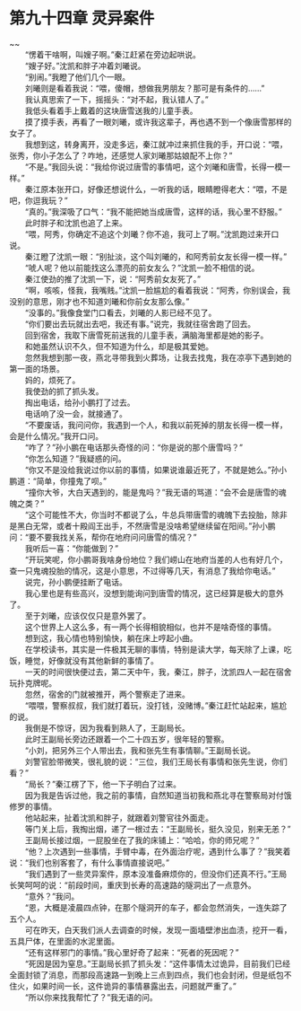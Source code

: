 # 第九十四章 灵异案件

~~
            <br>　　“愣着干啥啊，叫嫂子啊。”秦江赶紧在旁边起哄说。<br>　　“嫂子好。”沈凯和胖子冲着刘曦说。<br>　　“别闹。”我瞪了他们几个一眼。<br>　　刘曦则是看着我说：“喂，傻帽，想做我男朋友？那可是有条件的……”<br>　　我认真思索了一下，摇摇头：“对不起，我认错人了。”<br>　　我低头看着手上戴着的这块唐雪送我的儿童手表。<br>　　摸了摸手表，再看了一眼刘曦，或许我这辈子，再也遇不到一个像唐雪那样的女子了。<br>　　我想到这，转身离开，没走多远，秦江就冲过来抓住我的手，开口说：“喂，张秀，你小子怎么了？咋地，还感觉人家刘曦那姑娘配不上你？”<br>　　“不是。”我回头说：“我给你说过唐雪的事情吧，这个刘曦和唐雪，长得一模一样。”<br>　　秦江原本张开口，好像还想说什么，一听我的话，眼睛瞪得老大：“喂，不是吧，你逗我玩？”<br>　　“真的。”我深吸了口气：“我不能把她当成唐雪，这样的话，我心里不舒服。”<br>　　此时胖子和沈凯也追了上来。<br>　　“喂，阿秀，你确定不追这个刘曦？你不追，我可上了啊。”沈凯跑过来开口说。<br>　　秦江瞪了沈凯一眼：“别扯淡，这个叫刘曦的，和阿秀前女友长得一模一样。”<br>　　“唬人呢？他以前能找这么漂亮的前女友么？”沈凯一脸不相信的说。<br>　　秦江使劲的推了沈凯一下，说：“阿秀前女友死了。”<br>　　“啊，咳咳，怪我，我嘴贱。”沈凯一脸尴尬的看着我说：“阿秀，你别误会，我没别的意思，刚才也不知道刘曦和你前女友那么像。”<br>　　“没事的。”我像食堂门口看去，刘曦的人影已经不见了。<br>　　“你们要出去玩就出去吧，我还有事。”说完，我就往宿舍跑了回去。<br>　　回到宿舍，我取下唐雪死前送我的儿童手表，满脑海里都是她的影子。<br>　　和她虽然认识不久，但不知道为什么，却是极其爱她。<br>　　忽然我想到那一夜，燕北寻带我到火葬场，让我去找鬼，我在凉亭下遇到她的第一面的场景。<br>　　妈的，烦死了。<br>　　我使劲的抓了抓头发。<br>　　掏出电话，给孙小鹏打了过去。<br>　　电话响了没一会，就接通了。<br>　　“不要废话，我问问你，我遇到一个人，和我以前死掉的朋友长得一模一样，会是什么情况。”我开口问。<br>　　“咋了？”孙小鹏在电话那头奇怪的问：“你是说的那个唐雪吗？”<br>　　“你怎么知道？”我疑惑的问。<br>　　“你又不是没给我说过你以前的事情，如果说谁最近死了，不就是她么。”孙小鹏道：“简单，你撞鬼了呗。”<br>　　“撞你大爷，大白天遇到的，能是鬼吗？”我无语的骂道：“会不会是唐雪的魂魄之类？”<br>　　“这个可能性不大，你当时不都说了么，牛总兵带唐雪的魂魄下去投胎，除非是黑白无常，或者十殿阎王出手，不然唐雪是没啥希望继续留在阳间。”孙小鹏问：“要不要我找关系，帮你在地府问问唐雪的情况？”<br>　　我听后一喜：“你能做到？”<br>　　“开玩笑呢，你小鹏哥我啥身份地位？我们崂山在地府当差的人也有好几个，查一只鬼魂投胎的情况，这是小意思，不过得等几天，有消息了我给你电话。”<br>　　说完，孙小鹏便挂断了电话。<br>　　我心里也是有些高兴，没想到能询问到唐雪的情况，这已经算是极大的意外了。<br>　　至于刘曦，应该仅仅只是意外罢了。<br>　　这个世界上人这么多，有一两个长得相貌相似，也并不是啥奇怪的事情。<br>　　想到这，我心情也特别愉快，躺在床上哼起小曲。<br>　　在学校读书，其实是一件极其无聊的事情，特别是读大学，每天除了上课，吃饭，睡觉，好像就没有其他新鲜的事情了。<br>　　一天的时间很快便过去，第二天中午，我，秦江，胖子，沈凯四人一起在宿舍玩扑克牌呢。<br>　　忽然，宿舍的门就被推开，两个警察走了进来。<br>　　“喂喂，警察叔叔，我们就打着玩，没打钱，没赌博。”秦江赶忙站起来，尴尬的说。<br>　　我倒是不惊讶，因为我看到熟人了，王副局长。<br>　　此时王副局长旁边还跟着一个二十四五岁，很年轻的警察。<br>　　“小刘，把另外三个人带出去，我和张先生有事情聊。”王副局长说。<br>　　刘警官脸带微笑，很礼貌的说：“三位，我们王局长有事情和张先生说，你们看？”<br>　　“局长？”秦江楞了下，他一下子明白了过来。<br>　　因为我是告诉过他，我之前的事情，自然知道当初我和燕北寻在警察局对付饿修罗的事情。<br>　　他站起来，扯着沈凯和胖子，就跟着刘警官往外面走。<br>　　等门关上后，我掏出烟，递了一根过去：“王副局长，挺久没见，别来无恙？”<br>　　王副局长接过烟，一屁股坐在了我的床铺上：“哈哈，你的师兄呢？”<br>　　“他？上次遇到一些事情，手臂中毒，在外面治疗呢，遇到什么事了？”我笑着说：“我们也别客套了，有什么事情直接说吧。”<br>　　“我们遇到了一些灵异案件，原本没准备麻烦你的，但没你们还真不行。”王局长笑呵呵的说：“前段时间，重庆到长寿的高速路的隧洞出了一点意外。<br>　　“意外？”我问。<br>　　“恩，大概是凌晨四点钟，在那个隧洞开的车子，都会忽然消失，一连失踪了五个人。<br>　　可在昨天，白天我们派人去调查的时候，发现一面墙壁渗出血渍，挖开一看，五具尸体，在里面的水泥里面。<br>　　“还有这样邪门的事情。”我心里好奇了起来：“死者的死因呢？”<br>　　“死因是因为窒息。”王副局长抓了抓头发：“这件事情太过诡异，目前我们已经全面封锁了消息，而那段高速路一到晚上三点到四点，我们也会封闭，但是纸包不住火，如果时间一长，这件诡异的事情暴露出去，问题就严重了。”<br>　　“所以你来找我帮忙了？”我无语的问。<br>
	